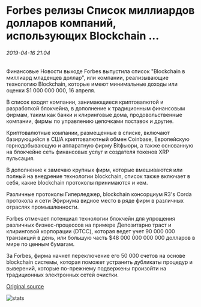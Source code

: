 # Forbes релизы Список миллиардов долларов компаний, использующих Blockchain ...

###### 2019-04-16 21:04

Финансовые Новости выходе Forbes выпустила список "Blockchain в миллиард младенцев доллар", или компании, реализывающие технологию Blockchain, которые имеют минимальные доходы или оценки $1 000 000 000, 16 апреля.

В список входят компании, занимающиеся криптовалютой и разработкой блокчейна, в дополнение к традиционным финансовым фирмам, таким как банки и клиринговые дома, продовольственные компании, фирмы по управлению цепочками поставок и другие.

Криптовалютные компании, размещенные в списке, включают базирующийся в США криптовалютный обмен Coinbase, Европейскую горнодобывающую и аппаратную фирму Bitфьюри, а также основанную на блокчейне сеть финансовых услуг и создателя токенов XRP пульсация.

В дополнение к замечаю крупных фирм, которые вмешиваются или полный на внедрение технологии blockchain, список также включает в себя, какие blockchain протоколы принимаются и кем.

Различные протоколы Гиперледжер, blockchain консорциум R3's Corda протокола и сети Эфириума видное место в ряде фирм в различных отраслях промышленности.

Forbes отмечает потенциал технологии блокчейн для упрощения различных бизнес-процессов на примере Депозитарно траст и клиринговой корпорации (DTCC), которая ведет учет 90 000 000 транзакций в день, или большую часть $48 000 000 000 000 долларов в мире по ценным бумагам.

За Forbes, фирма начнет переключение его 50 000 счетов на основе blockchain системы, которая поможет устранить дубликаты процедур и выверений, которые по-прежнему подвержены произойти на традиционных электронных сетей очистки.

[Original source](https://cointelegraph.com/news/forbes-releases-list-of-billion-dollar-companies-using-blockchain)

![stats](https://c.statcounter.com/11760860/0/a89fa40b/1/ "stats")